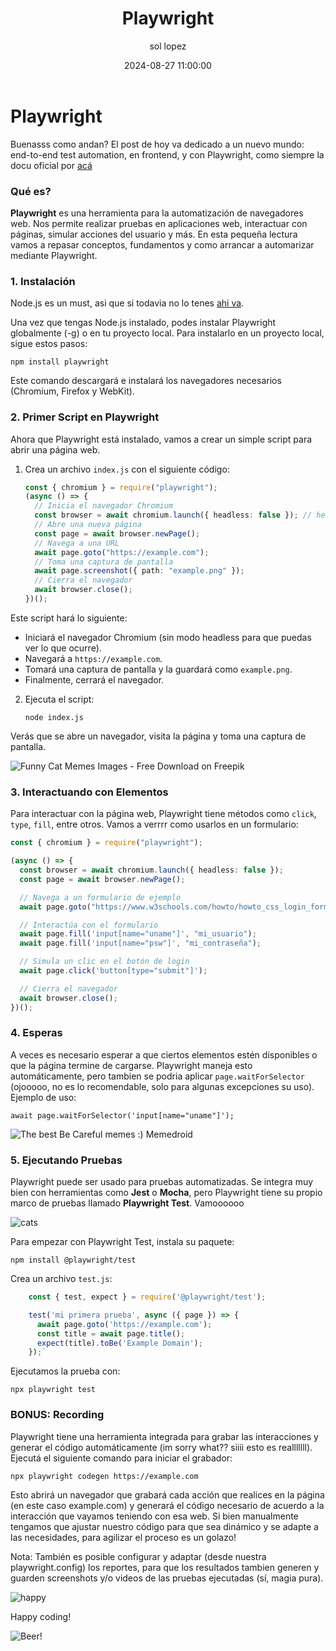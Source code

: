 ﻿---
date: 2024-08-27 11:00:00
layout: post
title: Playwright
description: Automatizando
language: es
image: "../assets/img/playwright.png"
category: CODE
tags:
  - coding
  - automation testing
  - humor
author: sol lopez
---

# Playwright

Buenasss como andan? El post de hoy va dedicado a un nuevo mundo: end-to-end test automation, en frontend, y con Playwright, como siempre la docu oficial por [acá](https://playwright.dev)

### Qué es?

**Playwright** es una herramienta para la automatización de navegadores web. Nos permite realizar pruebas en aplicaciones web, interactuar con páginas, simular acciones del usuario y más. En esta pequeña lectura vamos a repasar conceptos, fundamentos y como arrancar a automarizar mediante Playwright.

### 1. **Instalación**

Node.js es un must, asi que si todavia no lo tenes [ahi va](https://nodejs.org).

Una vez que tengas Node.js instalado, podes instalar Playwright globalmente (-g) o en tu proyecto local. Para instalarlo en un proyecto local, sigue estos pasos:

`npm install playwright`

Este comando descargará e instalará los navegadores necesarios (Chromium, Firefox y WebKit).

### 2. **Primer Script en Playwright**

Ahora que Playwright está instalado, vamos a crear un simple script para abrir una página web.

1.  Crea un archivo `index.js` con el siguiente código:

    ```typescript
    const { chromium } = require("playwright");
    (async () => {
      // Inicia el navegador Chromium
      const browser = await chromium.launch({ headless: false }); // headless: false abre la ventana del navegador
      // Abre una nueva página
      const page = await browser.newPage();
      // Navega a una URL
      await page.goto("https://example.com");
      // Toma una captura de pantalla
      await page.screenshot({ path: "example.png" });
      // Cierra el navegador
      await browser.close();
    })();
    ```

Este script hará lo siguiente:

- Iniciará el navegador Chromium (sin modo headless para que puedas ver lo que ocurre).
- Navegará a `https://example.com`.
- Tomará una captura de pantalla y la guardará como `example.png`.
- Finalmente, cerrará el navegador.

2.  Ejecuta el script:


    `node index.js`


Verás que se abre un navegador, visita la página y toma una captura de pantalla.

![Funny Cat Memes Images - Free Download on Freepik](https://img.freepik.com/free-vector/simple-vibing-cat-square-meme_742173-4493.jpg?size=338&ext=jpg&ga=GA1.1.2008272138.1724716800&semt=ais_hybrid)

### 3. **Interactuando con Elementos**

Para interactuar con la página web, Playwright tiene métodos como `click`, `type`, `fill`, entre otros. Vamos a verrrr como usarlos en un formulario:

```typescript
const { chromium } = require("playwright");

(async () => {
  const browser = await chromium.launch({ headless: false });
  const page = await browser.newPage();

  // Navega a un formulario de ejemplo
  await page.goto("https://www.w3schools.com/howto/howto_css_login_form.asp");

  // Interactúa con el formulario
  await page.fill('input[name="uname"]', "mi_usuario");
  await page.fill('input[name="psw"]', "mi_contraseña");

  // Simula un clic en el botón de login
  await page.click('button[type="submit"]');

  // Cierra el navegador
  await browser.close();
})();
```

### 4. **Esperas**

A veces es necesario esperar a que ciertos elementos estén disponibles o que la página termine de cargarse. Playwright maneja esto automáticamente, pero tambien se podria aplicar `page.waitForSelector` (ojooooo, no es lo recomendable, solo para algunas excepciones su uso). Ejemplo de uso:

`await page.waitForSelector('input[name="uname"]');`

![The best Be Careful memes :) Memedroid](https://images3.memedroid.com/images/UPLOADED325/6511da63da24d.jpeg)

### 5. **Ejecutando Pruebas**

Playwright puede ser usado para pruebas automatizadas. Se integra muy bien con herramientas como **Jest** o **Mocha**, pero Playwright tiene su propio marco de pruebas llamado **Playwright Test**. Vamoooooo

![cats](https://i.pinimg.com/1200x/ea/de/1f/eade1feca67faed06570cf5495621746.jpg)

Para empezar con Playwright Test, instala su paquete:

`npm install @playwright/test`

Crea un archivo `test.js`:

```typescript
    const { test, expect } = require('@playwright/test');

    test('mi primera prueba', async ({ page }) => {
      await page.goto('https://example.com');
      const title = await page.title();
      expect(title).toBe('Example Domain');
    });`

```

Ejecutamos la prueba con:

`npx playwright test`

### **BONUS: Recording**

Playwright tiene una herramienta integrada para grabar las interacciones y generar el código automáticamente (im sorry what?? siiii esto es realllllll).
Ejecutá el siguiente comando para iniciar el grabador:

`npx playwright codegen https://example.com`

Esto abrirá un navegador que grabará cada acción que realices en la página (en este caso example.com) y generará el código necesario de acuerdo a la interacción que vayamos teniendo con esa web. Si bien manualmente tengamos que ajustar nuestro código para que sea dinámico y se adapte a las necesidades, para agilizar el proceso es un golazo!

Nota: También es posible configurar y adaptar (desde nuestra playwright.config) los reportes, para que los resultados tambien generen y guarden screenshots y/o videos de las pruebas ejecutadas (sí, magia pura).

![happy](https://i.pinimg.com/736x/dc/ae/89/dcae89ba0987641157f54e5f34eeeb5c.jpg)

Happy coding!

![Beer!](https://solopez.github.io/assets/img/beer-code.jpg)
